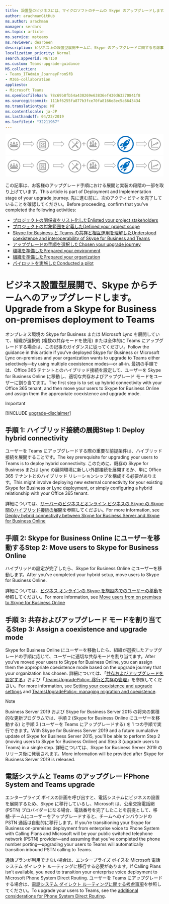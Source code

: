 ```yaml
---
title: 設置型のビジネスには、マイクロソフトのチームの Skype のアップグレードします。展開 |Lync
author: arachmanGitHub
ms.author: arachman
manager: serdars
ms.topic: article
ms.service: msteams
ms.reviewer: dearbeen
description: ビジネス上の設置型展開チームに、Skype のアップグレードに関する考慮事項
localization_priority: Normal
search.appverid: MET150
ms.custom: Teams-upgrade-guidance
MS.collection:
- Teams_ITAdmin_JourneyFromSfB
- M365-collaboration
appliesto:
- Microsoft Teams
ms.openlocfilehash: 78c69b8fb54a430269e63836ef430d63270841f8
ms.sourcegitcommit: 111bf6255fa877b3fce70fa8166e8ec5a6643434
ms.translationtype: MT
ms.contentlocale: ja-JP
ms.lasthandoff: 04/23/2019
ms.locfileid: "32211967"
---
```

<span data-ttu-id="94882-103">![展開と実装の段階に重点を置いた、アップグレード手順の各段階](media/upgrade-banner-deployment.png "展開と実装の段階に重点を置いた、アップグレード手順の各段階")</span><span class="sxs-lookup"><span data-stu-id="94882-103">![Stages of the upgrade journey, with emphasis on the Deployment and Implementation stage](media/upgrade-banner-deployment.png "Stages of the upgrade journey, with emphasis on the Deployment and Implementation stage")</span></span>

<span data-ttu-id="94882-104">この記事は、お客様のアップグレード手順における展開と実装の段階の一部を取り上げています。</span><span class="sxs-lookup"><span data-stu-id="94882-104">This article is part of Deployment and Implementation stage of your upgrade journey.</span></span> <span data-ttu-id="94882-105">先に進む前に、次のアクティビティを完了していることを確認してください。</span><span class="sxs-lookup"><span data-stu-id="94882-105">Before proceeding, confirm that you’ve completed the following activities:</span></span>

- [<span data-ttu-id="94882-106">プロジェクトの関係者をリスト化した</span><span class="sxs-lookup"><span data-stu-id="94882-106">Enlisted your project stakeholders</span></span>](upgrade-enlist-stakeholders.md)
- [<span data-ttu-id="94882-107">プロジェクトの対象範囲を定義した</span><span class="sxs-lookup"><span data-stu-id="94882-107">Defined your project scope</span></span>](https://aka.ms/SkypetoTeams-Scope)
- [<span data-ttu-id="94882-108">Skype for Business と Teams の共存と相互運用を理解した</span><span class="sxs-lookup"><span data-stu-id="94882-108">Understood coexistence and interoperability of Skype for Business and Teams</span></span>](https://aka.ms/SkypeToTeams-Coexist)
- [<span data-ttu-id="94882-109">アップグレードの手順を選択した</span><span class="sxs-lookup"><span data-stu-id="94882-109">Chosen your upgrade journey</span></span>](upgrade-and-coexistence-of-skypeforbusiness-and-teams.md)
- [<span data-ttu-id="94882-110">環境を準備した</span><span class="sxs-lookup"><span data-stu-id="94882-110">Prepared your environment</span></span>](https://aka.ms/SkypeToTeams-TechnicalReadiness)
- [<span data-ttu-id="94882-111">組織を準備した</span><span class="sxs-lookup"><span data-stu-id="94882-111">Prepared your organization</span></span>](https://aka.ms/SkypeToTeams-UserReadiness)
- [<span data-ttu-id="94882-112">パイロットを実施した</span><span class="sxs-lookup"><span data-stu-id="94882-112">Conducted a pilot</span></span>](https://aka.ms/SkypeToTeams-Pilot)

# <a name="upgrade-from-a-skype-for-business-on-premises-deployment-to-teams"></a><span data-ttu-id="94882-113">ビジネス設置型展開で、Skype からチームへのアップグレードします。</span><span class="sxs-lookup"><span data-stu-id="94882-113">Upgrade from a Skype for Business on-premises deployment to Teams</span></span>

<span data-ttu-id="94882-114">オンプレミス環境の Skype for Business または Microsoft Lync を展開していて、組織が選択的 (複数の共存モードを使用) または全体的に Teams にアップグレードする場合は、この記事のガイダンスに従ってください。</span><span class="sxs-lookup"><span data-stu-id="94882-114">Follow the guidance in this article if you’ve deployed Skype for Business or Microsoft Lync on-premises and your organization wants to upgrade to Teams either selectively—by using multiple coexistence modes—or all-in.</span></span> <span data-ttu-id="94882-115">最初の手順では、Office 365 テナントとのハイブリッド接続を設定して、ユーザーを Skype for Business Online に移動し、適切な共存およびアップグレード モードをユーザーに割り当てます。</span><span class="sxs-lookup"><span data-stu-id="94882-115">The first step is to set up hybrid connectivity with your Office 365 tenant, and then move your users to Skype for Business Online and assign them the appropriate coexistence and upgrade mode.</span></span>

> [!IMPORTANT]
> [!INCLUDE [upgrade-disclaimer](includes/upgrade-disclaimer.md)]

## <a name="step-1-deploy-hybrid-connectivity"></a><span data-ttu-id="94882-116">手順 1: ハイブリッド接続の展開</span><span class="sxs-lookup"><span data-stu-id="94882-116">Step 1: Deploy hybrid connectivity</span></span>

<span data-ttu-id="94882-117">ユーザーを Teams にアップグレードする際の重要な前提条件は、ハイブリッド接続を展開することです。</span><span class="sxs-lookup"><span data-stu-id="94882-117">The key prerequisite for upgrading your users to Teams is to deploy hybrid connectivity.</span></span> <span data-ttu-id="94882-118">このために、既存の Skype for Business または Lync の展開環境に新しい外部接続を展開するか、単に Office 365 テナントとのハイブリッド リレーションシップを構成する必要があります。</span><span class="sxs-lookup"><span data-stu-id="94882-118">This might involve deploying new external connectivity for your existing Skype for Business or Lync deployment, or simply configuring a hybrid relationship with your Office 365 tenant.</span></span>

<span data-ttu-id="94882-119">詳細については、[サーバーのビジネスとオンライン ビジネスの Skype の Skype 間のハイブリッド接続の展開](/skypeforbusiness/skype-for-business-hybrid-solutions/deploy-hybrid-connectivity/deploy-hybrid-connectivity)を参照してください。</span><span class="sxs-lookup"><span data-stu-id="94882-119">For more information, see [Deploy hybrid connectivity between Skype for Business Server and Skype for Business Online](/skypeforbusiness/skype-for-business-hybrid-solutions/deploy-hybrid-connectivity/deploy-hybrid-connectivity)</span></span>

## <a name="step-2-move-users-to-skype-for-business-online"></a><span data-ttu-id="94882-120">手順 2: Skype for Business Online にユーザーを移動する</span><span class="sxs-lookup"><span data-stu-id="94882-120">Step 2: Move users to Skype for Business Online</span></span>

<span data-ttu-id="94882-121">ハイブリッドの設定が完了したら、Skype for Business Online にユーザーを移動します。</span><span class="sxs-lookup"><span data-stu-id="94882-121">After you’ve completed your hybrid setup, move users to Skype for Business Online.</span></span>

<span data-ttu-id="94882-122">詳細については、[ビジネス オンラインの Skype を施設内でのユーザーの移動](/skypeforbusiness/skype-for-business-hybrid-solutions/deploy-hybrid-connectivity/move-users-from-on-premises-to-skype-for-business-online)を参照してください。</span><span class="sxs-lookup"><span data-stu-id="94882-122">For more information, see [Move users from on premises to Skype for Business Online](/skypeforbusiness/skype-for-business-hybrid-solutions/deploy-hybrid-connectivity/move-users-from-on-premises-to-skype-for-business-online)</span></span>

## <a name="step-3-assign-a-coexistence-and-upgrade-mode"></a><span data-ttu-id="94882-123">手順 3: 共存およびアップグレード モードを割り当てる</span><span class="sxs-lookup"><span data-stu-id="94882-123">Step 3: Assign a coexistence and upgrade mode</span></span>

<span data-ttu-id="94882-124">Skype for Business Online にユーザーを移動したら、組織が選択したアップグレードの手順に応じて、ユーザーに適切な共存モードを割り当てます。</span><span class="sxs-lookup"><span data-stu-id="94882-124">After you’ve moved your users to Skype for Business Online, you can assign them the appropriate coexistence mode based on the upgrade journey that your organization has chosen.</span></span> <span data-ttu-id="94882-125">詳細については、「[共存およびアップグレードを設定する](https://aka.ms/SkypeToTeams-SetCoexistence)」および「[TeamsUpgradePolicy: 移行と共存の管理](migration-interop-guidance-for-teams-with-skype.md#teamsupgradepolicy-managing-migration-and-co-existence)」を参照してください。</span><span class="sxs-lookup"><span data-stu-id="94882-125">For more information, see [Setting your coexistence and upgrade settings](https://aka.ms/SkypeToTeams-SetCoexistence) and [TeamsUpgradePolicy: managing migration and coexistence](migration-interop-guidance-for-teams-with-skype.md#teamsupgradepolicy-managing-migration-and-co-existence).</span></span>

> [!NOTE]
> <span data-ttu-id="94882-126">Business Server 2019 および Skype for Business Server 2015 の将来の累積的な更新プログラムでは、手順 2 (Skype for Business Online にユーザーを移動する) と手順 3 (ユーザーを Teams にアップグレードする) を 1 つの手順で実行できます。</span><span class="sxs-lookup"><span data-stu-id="94882-126">With Skype for Business Server 2019 and a future cumulative update of Skype for Business Server 2015, you’ll be able to perform Step 2 (moving users to Skype for Business Online) and Step 3 (upgrade users to Teams) in a single step.</span></span> <span data-ttu-id="94882-127">詳細については、Skype for Business Server 2019 のリリース後に発表されます。</span><span class="sxs-lookup"><span data-stu-id="94882-127">More information will be provided after Skype for Business Server 2019 is released.</span></span>

## <a name="phone-system-and-teams-upgrade"></a><span data-ttu-id="94882-128">電話システムと Teams のアップグレード</span><span class="sxs-lookup"><span data-stu-id="94882-128">Phone System and Teams upgrade</span></span>

<span data-ttu-id="94882-129">エンタープライズ ボイスの計画を呼び出すと、電話システムにビジネスの設置を展開するため、Skype に移行しているし、Microsoft は、公衆交換電話網 (PSTN) プロバイダーになる場合、電話番号を完了したことを前提として、移植-チームにユーザーをアップグレードすると、チームへのインバウンドの PSTN 通話は自動的に移行します。</span><span class="sxs-lookup"><span data-stu-id="94882-129">If you’re transitioning your Skype for Business on-premises deployment from enterprise voice to Phone System with Calling Plans and Microsoft will be your public switched telephone network (PSTN) provider—and assuming that you’ve completed the phone number porting—upgrading your users to Teams will automatically transition inbound PSTN calling to Teams.</span></span>

<span data-ttu-id="94882-130">通話プランが利用できない場合は、エンタープライズ ボイスを Microsoft 電話システム ダイレクト ルーティングに移行する必要があります。</span><span class="sxs-lookup"><span data-stu-id="94882-130">If Calling Plans isn’t available, you need to transition your enterprise voice deployment to Microsoft Phone System Direct Routing.</span></span> <span data-ttu-id="94882-131">ユーザーを Teams にアップグレードする場合は、[電話システム ダイレクト ルーティングに関する考慮事項](2-envision-make-my-service-decisions-direct-routing.md)を参照してください。</span><span class="sxs-lookup"><span data-stu-id="94882-131">To upgrade your users to Teams, see the [additional considerations for Phone System Direct Routing](2-envision-make-my-service-decisions-direct-routing.md).</span></span>